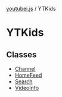 [youtubei.js](../../../README.md) / YTKids

# YTKids

## Classes

- [Channel](classes/Channel.md)
- [HomeFeed](classes/HomeFeed.md)
- [Search](classes/Search.md)
- [VideoInfo](classes/VideoInfo.md)
